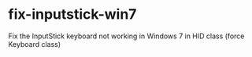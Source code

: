 # fix-inputstick-win7
Fix the InputStick keyboard not working in Windows 7 in HID class (force Keyboard class)
